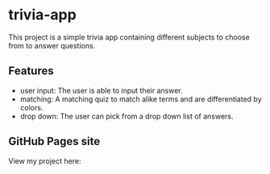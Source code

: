# trivia-app
This project is a simple trivia app containing different subjects to choose from to answer questions. 

## Features
* user input: The user is able to input their answer.
* matching: A matching quiz to match alike terms and are differentiated by colors.
* drop down: The user can pick from a drop down list of answers.

## GitHub Pages site
View my project here: 
